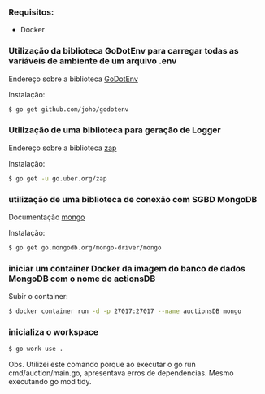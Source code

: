 ### Requisitos:
* Docker
  
### Utilização da biblioteca GoDotEnv para carregar todas as variáveis de ambiente de um arquivo .env
Endereço sobre a biblioteca [GoDotEnv](https://github.com/joho/godotenv)

Instalação:
```bash
$ go get github.com/joho/godotenv
```

### Utilização de uma biblioteca para geração de Logger
Endereço sobre a biblioteca [zap](https://pkg.go.dev/go.uber.org/zap#section-readme)

Instalação:
```bash
$ go get -u go.uber.org/zap
```
### utilização de uma biblioteca de conexão com SGBD MongoDB
Documentação [mongo](https://pkg.go.dev/go.mongodb.org/mongo-driver/mongo)

Instalação:
```bash
$ go get go.mongodb.org/mongo-driver/mongo
```

### iniciar um container Docker da imagem do banco de dados MongoDB com o nome de actionsDB

Subir o container:
```bash
$ docker container run -d -p 27017:27017 --name auctionsDB mongo
```

### inicializa o workspace
```bash
$ go work use .
```
Obs. Utilizei este comando porque ao executar o go run cmd/auction/main.go, apresentava erros de dependencias. Mesmo executando go mod tidy.

